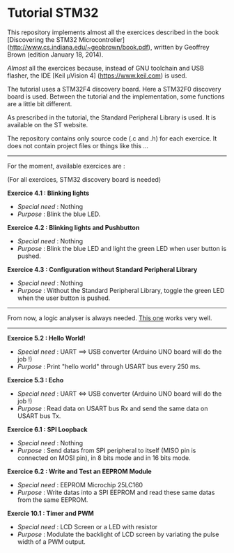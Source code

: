 Tutorial STM32
============

This repository implements almost all the exercices described in the book [Discovering the STM32 Microcontroller] (http://www.cs.indiana.edu/~geobrown/book.pdf), written by Geoffrey Brown (edition January 18, 2014).

*Almost* all the exercices because, instead of GNU toolchain and USB flasher, the IDE [Keil µVision 4] (https://www.keil.com) is used.

The tutorial uses a STM32F4 discovery board. Here a STM32F0 discovery board is used. Between the tutorial and the implementation, some functions are a little bit different.

As prescribed in the tutorial, the Standard Peripheral Library is used. It is available on the ST website.

The repository contains only source code (.c and .h) for each exercice. It does not contain project files or things like this ...
___________

For the moment, available exercices are :

(For all exercices, STM32 discovery board is needed)

**Exercice 4.1 : Blinking lights**

* *Special need* : Nothing
* *Purpose* : Blink the blue LED.

**Exercice 4.2 : Blinking lights and Pushbutton**

* *Special need* : Nothing
* *Purpose* : Blink the blue LED and light the green LED when user button is pushed.

**Exercice 4.3 : Configuration without Standard Peripheral Library**

* *Special need* : Nothing
* *Purpose* : Without the Standard Peripheral Library, toggle the green LED when the user button is pushed.

_______________

From now, a logic analyser is always needed. [This one](http://www.ebay.fr/itm/ANALYSEUR-LOGIQUE-8-VOIES-24-MHZ-COMPATIBLE-SALEAE-VendeurPro-Exp-Flash-Eclair-/321289921961?_trksid=p3984.m1497.l2649&ssPageName=STRK:MEWNX:IT#ht_5177wt_1195) works very well.

______________

**Exercice 5.2 : Hello World!**

* *Special need* : UART ==> USB converter (Arduino UNO board will do the job !)
* *Purpose* : Print "hello world" through USART bus every 250 ms.

**Exercice 5.3 : Echo**

* *Special need* : UART <=> USB converter (Arduino UNO board will do the job !)
* *Purpose* : Read data on USART bus Rx and send the same data on USART bus Tx.

**Exercice 6.1 : SPI Loopback**

* *Special need* : Nothing
* *Purpose* : Send datas from SPI peripheral to itself (MISO pin is connected on MOSI pin), in 8 bits mode and in 16 bits mode.

**Exercice 6.2 : Write and Test an EEPROM Module**
* *Special need* : EEPROM Microchip 25LC160
* *Purpose* : Write datas into a SPI EEPROM and read these same datas from the same EEPROM.

**Exercie 10.1 : Timer and PWM**
* *Special need* : LCD Screen or a LED with resistor
* *Purpose* : Modulate the backlight of LCD screen by variating the pulse width
of a PWM output.

